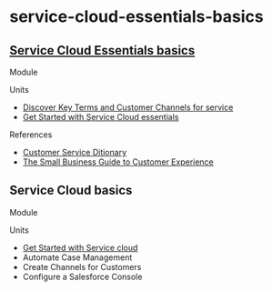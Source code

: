 # service-cloud-essentials-basics

## [Service Cloud Essentials basics](https://trailhead.salesforce.com/modules/service-cloud-essentials-basics)
Module

Units
* [Discover Key Terms and Customer Channels for service](https://trailhead.salesforce.com/modules/service-cloud-essentials-basics/units/discover-key-terms-and-customer-channels-for-service)
* [Get Started with Service Cloud essentials](https://trailhead.salesforce.com/modules/service-cloud-essentials-basics/units/get-started-with-service-cloud-essentials)

References

* [Customer Service Ditionary](https://www.desk.com/success-center/customer-service-dictionary)
* [The Small Business Guide to Customer Experience](https://www.desk.com/success-center/small-business-customer-service-guide)



## Service Cloud basics
Module

Units
* [Get Started with Service cloud](https://trailhead.salesforce.com/modules/service_basics/units/service_basics_intro)
* Automate Case Management
* Create Channels for Customers
* Configure a Salesforce Console
